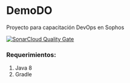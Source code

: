 # DemoDO
Proyecto para capacitación DevOps en Sophos

[![SonarCloud Quality Gate](https://sonarcloud.io/api/project_badges/measure?project=com.sophos%3ADemoDO&metric=alert_status)](https://sonarcloud.io/dashboard?id=com.sophos%3ADemoDO)

### Requerimientos:

1. Java 8
1. Gradle
